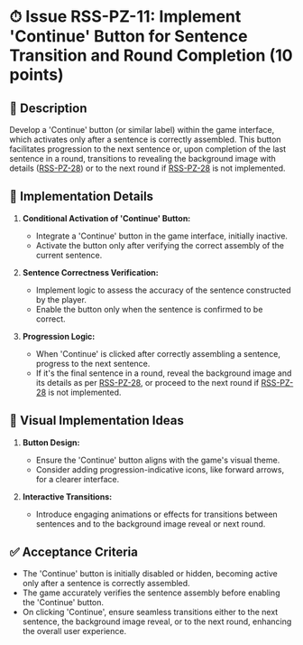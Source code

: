 # ⏱ Issue RSS-PZ-11: Implement 'Continue' Button for Sentence Transition and Round Completion (10 points)

## 📝 Description

Develop a 'Continue' button (or similar label) within the game interface, which activates only after a sentence is correctly assembled. This button facilitates progression to the next sentence or, upon completion of the last sentence in a round, transitions to revealing the background image with details ([RSS-PZ-28](./RSS-PZ-28.md)) or to the next round if [RSS-PZ-28](./RSS-PZ-28.md) is not implemented.

## 🔨 Implementation Details

1. **Conditional Activation of 'Continue' Button:**

   - Integrate a 'Continue' button in the game interface, initially inactive.
   - Activate the button only after verifying the correct assembly of the current sentence.

2. **Sentence Correctness Verification:**

   - Implement logic to assess the accuracy of the sentence constructed by the player.
   - Enable the button only when the sentence is confirmed to be correct.

3. **Progression Logic:**
   - When 'Continue' is clicked after correctly assembling a sentence, progress to the next sentence.
   - If it's the final sentence in a round, reveal the background image and its details as per [RSS-PZ-28](./RSS-PZ-28.md), or proceed to the next round if [RSS-PZ-28](./RSS-PZ-28.md) is not implemented.

## 🎨 Visual Implementation Ideas

1. **Button Design:**

   - Ensure the 'Continue' button aligns with the game's visual theme.
   - Consider adding progression-indicative icons, like forward arrows, for a clearer interface.

2. **Interactive Transitions:**
   - Introduce engaging animations or effects for transitions between sentences and to the background image reveal or next round.

## ✅ Acceptance Criteria

- The 'Continue' button is initially disabled or hidden, becoming active only after a sentence is correctly assembled.
- The game accurately verifies the sentence assembly before enabling the 'Continue' button.
- On clicking 'Continue', ensure seamless transitions either to the next sentence, the background image reveal, or to the next round, enhancing the overall user experience.
